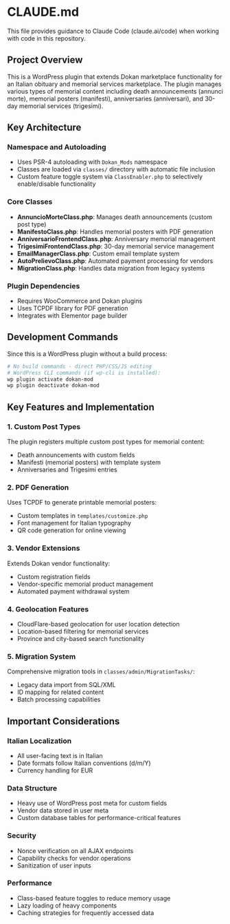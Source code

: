 # CLAUDE.md

This file provides guidance to Claude Code (claude.ai/code) when working with code in this repository.

## Project Overview

This is a WordPress plugin that extends Dokan marketplace functionality for an Italian obituary and memorial services marketplace. The plugin manages various types of memorial content including death announcements (annunci morte), memorial posters (manifesti), anniversaries (anniversari), and 30-day memorial services (trigesimi).

## Key Architecture

### Namespace and Autoloading
- Uses PSR-4 autoloading with `Dokan_Mods` namespace
- Classes are loaded via `classes/` directory with automatic file inclusion
- Custom feature toggle system via `ClassEnabler.php` to selectively enable/disable functionality

### Core Classes
- **AnnuncioMorteClass.php**: Manages death announcements (custom post type)
- **ManifestoClass.php**: Handles memorial posters with PDF generation
- **AnniversarioFrontendClass.php**: Anniversary memorial management
- **TrigesimiFrontendClass.php**: 30-day memorial service management
- **EmailManagerClass.php**: Custom email template system
- **AutoPrelievoClass.php**: Automated payment processing for vendors
- **MigrationClass.php**: Handles data migration from legacy systems

### Plugin Dependencies
- Requires WooCommerce and Dokan plugins
- Uses TCPDF library for PDF generation
- Integrates with Elementor page builder

## Development Commands

Since this is a WordPress plugin without a build process:

```bash
# No build commands - direct PHP/CSS/JS editing
# WordPress CLI commands (if wp-cli is installed):
wp plugin activate dokan-mod
wp plugin deactivate dokan-mod
```

## Key Features and Implementation

### 1. Custom Post Types
The plugin registers multiple custom post types for memorial content:
- Death announcements with custom fields
- Manifesti (memorial posters) with template system
- Anniversaries and Trigesimi entries

### 2. PDF Generation
Uses TCPDF to generate printable memorial posters:
- Custom templates in `templates/customize.php`
- Font management for Italian typography
- QR code generation for online viewing

### 3. Vendor Extensions
Extends Dokan vendor functionality:
- Custom registration fields
- Vendor-specific memorial product management
- Automated payment withdrawal system

### 4. Geolocation Features
- CloudFlare-based geolocation for user location detection
- Location-based filtering for memorial services
- Province and city-based search functionality

### 5. Migration System
Comprehensive migration tools in `classes/admin/MigrationTasks/`:
- Legacy data import from SQL/XML
- ID mapping for related content
- Batch processing capabilities

## Important Considerations

### Italian Localization
- All user-facing text is in Italian
- Date formats follow Italian conventions (d/m/Y)
- Currency handling for EUR

### Data Structure
- Heavy use of WordPress post meta for custom fields
- Vendor data stored in user meta
- Custom database tables for performance-critical features

### Security
- Nonce verification on all AJAX endpoints
- Capability checks for vendor operations
- Sanitization of user inputs

### Performance
- Class-based feature toggles to reduce memory usage
- Lazy loading of heavy components
- Caching strategies for frequently accessed data